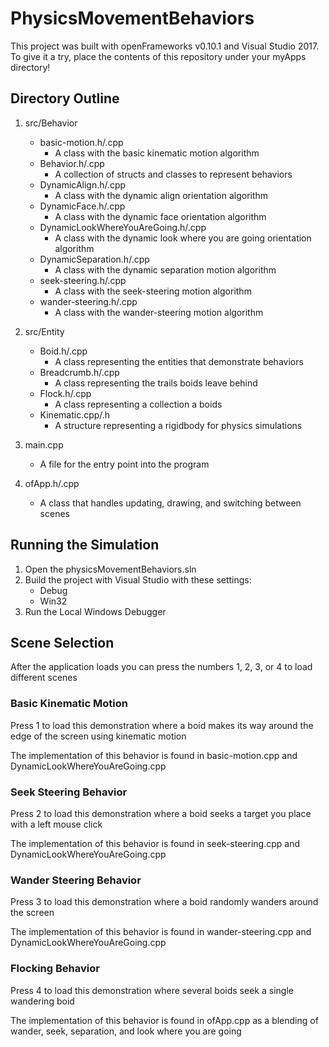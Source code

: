 # PhysicsMovementBehaviors

This project was built with openFrameworks v0.10.1 and Visual Studio 2017.
To give it a try, place the contents of this repository under your myApps directory!

## Directory Outline

1. src/Behavior
   * basic-motion.h/.cpp
     * A class with the basic kinematic motion algorithm
   * Behavior.h/.cpp
     * A collection of structs and classes to represent behaviors
   * DynamicAlign.h/.cpp
     * A class with the dynamic align orientation algorithm
   * DynamicFace.h/.cpp
     * A class with the dynamic face orientation algorithm
   * DynamicLookWhereYouAreGoing.h/.cpp
     * A class with the dynamic look where you are going orientation algorithm
   * DynamicSeparation.h/.cpp
     * A class with the dynamic separation motion algorithm
   * seek-steering.h/.cpp
     * A class with the seek-steering motion algorithm
   * wander-steering.h/.cpp
     * A class with the wander-steering motion algorithm

2. src/Entity
   * Boid.h/.cpp
     * A class representing the entities that demonstrate behaviors
   * Breadcrumb.h/.cpp
     * A class representing the trails boids leave behind
   * Flock.h/.cpp
     * A class representing a collection a boids
   * Kinematic.cpp/.h
     * A structure representing a rigidbody for physics simulations
3. main.cpp
   * A file for the entry point into the program
4. ofApp.h/.cpp
   * A class that handles updating, drawing, and switching between scenes

## Running the Simulation

1. Open the physicsMovementBehaviors.sln
2. Build the project with Visual Studio with these settings:
   * Debug
   * Win32
3. Run the Local Windows Debugger

## Scene Selection

After the application loads you can press the numbers 1, 2, 3, or 4 to load different scenes

### Basic Kinematic Motion

Press 1 to load this demonstration where a boid makes its way around the edge of the screen using kinematic motion

The implementation of this behavior is found in basic-motion.cpp and DynamicLookWhereYouAreGoing.cpp

### Seek Steering Behavior

Press 2 to load this demonstration where a boid seeks a target you place with a left mouse click

The implementation of this behavior is found in seek-steering.cpp and DynamicLookWhereYouAreGoing.cpp

### Wander Steering Behavior

Press 3 to load this demonstration where a boid randomly wanders around the screen

The implementation of this behavior is found in wander-steering.cpp and DynamicLookWhereYouAreGoing.cpp

### Flocking Behavior
Press 4 to load this demonstration where several boids seek a single wandering boid

The implementation of this behavior is found in ofApp.cpp as a blending of wander, seek, separation, and look where you are going